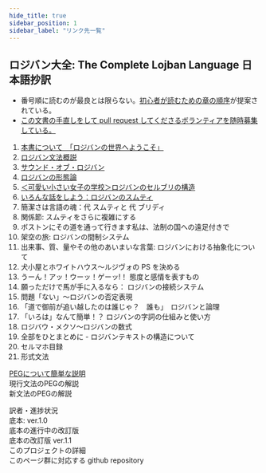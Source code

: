 ```yaml
---
hide_title: true
sidebar_position: 1
sidebar_label: "リンク先一覧"
---
```



## ロジバン大全: The Complete Lojban Language 日本語抄訳

- 番号順に読むのが最良とは限らない。[初心者が読むための章の順序](https://mw.lojban.org/papri/CLL_%E3%82%92%E5%88%9D%E5%BF%83%E8%80%85%E3%81%8C%E8%AA%AD%E3%82%80%E3%81%9F%E3%82%81%E3%81%AE%E7%AB%A0%E3%81%AE%E9%A0%86%E5%BA%8F)が提案されている。
- [この文書の手直しをして pull request してくださるボランティアを随時募集している。](https://mw.lojban.org/papri/the_Complete_Lojban_Language_%E6%97%A5%E6%9C%AC%E8%AA%9E%E6%8A%84%E8%A8%B3)

 1. [本書について　「ロジバンの世界へようこそ」](cll-ja/chapter1.md)
 2. [ロジバン文法概説](cll-ja/chapter2.md)
 3. [サウンド・オブ・ロジバン](cll-ja/chapter3.md)
 4. [ロジバンの形態論](cll-ja/chapter4.md)
 5. [＜可愛い小さい女子の学校＞ロジバンのセルブリの構造](cll-ja/chapter5.md)
 6. [いろんな話をしよう：ロジバンのスムティ](cll-ja/chapter6.md)
 7. 簡潔さは言語の魂：代 スムティと 代 ブリディ
 8. 関係節: スムティをさらに複雑にする
 9. ボストンにその道を通って行きます私は、法制の国への遠足付きで
10. 架空の旅: ロジバンの間制システム
11. 出来事、質、量やその他のあいまいな言葉: ロジバンにおける抽象化について
12. 犬小屋とホワイトハウス～ルジヴォの PS を決める
13. うーん！アッ！ウーッ！ゲーッ!！ 態度と感情を表すもの
14. 願っただけで馬が手に入るなら： ロジバンの接続システム
15. 問題「ない」～ロジバンの否定表現
16. 「道で御前が追い越したのは誰じゃ？　誰も」　ロジバンと論理
17. 「いろは」なんて簡単！？ ロジバンの字詞の仕組みと使い方
18. ロジバウ・メクソ～ロジバンの数式
19. 全部をひとまとめに - ロジバンテキストの構造について
20. セルマホ目録
21. 形式文法

[PEGについて簡単な説明](peg/about-peg.md)  
現行文法のPEGの解説  
新文法のPEGの解説  

訳者・進捗状況  
底本: ver.1.0  
底本の進行中の改訂版  
底本の改訂版 ver.1.1  
このプロジェクトの詳細  
このページ群に対応する github repository  
